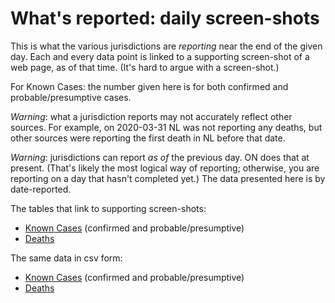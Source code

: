# What's reported: daily screen-shots

This is what the various jurisdictions are *reporting* near the end of the given day.
Each and every data point is linked to a supporting screen-shot of a web page, as of that time.
(It's hard to argue with a screen-shot.)

For Known Cases: the number given here is for both confirmed and probable/presumptive cases.

*Warning*: what a jurisdiction reports may not accurately reflect other sources.
For example, on 2020-03-31 NL was not reporting any deaths, but other sources were reporting the first death in NL before that date.

*Warning*: jurisdictions can report *as of* the previous day. ON does that at present. 
(That's likely the most logical way of reporting; otherwise, you are reporting on a day that hasn't completed yet.)
The data presented here is by date-reported.

The tables that link to supporting screen-shots:

* [Known Cases](https://github.com/johanley/covid-19-canada/blob/master/data/md/known-cases.md) (confirmed and probable/presumptive)
* [Deaths](https://github.com/johanley/covid-19-canada/blob/master/data/md/deaths.md)


The same data in csv form:

* [Known Cases](https://github.com/johanley/covid-19-canada/blob/master/data/csv/known-cases.csv) (confirmed and probable/presumptive)
* [Deaths](https://github.com/johanley/covid-19-canada/blob/master/data/csv/deaths.csv)
